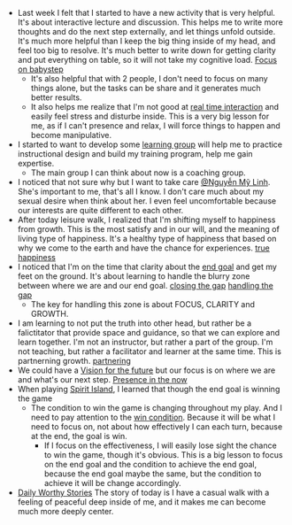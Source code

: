 - Last week I felt that I started to have a new activity that is very helpful. It's about interactive lecture and discussion. This helps me to write more thoughts and do the next step externally, and let things unfold outside. It's much more helpful than I keep the big thing inside of my head, and feel too big to resolve. It's much better to write down for getting clarity and put everything on table, so it will not take my cognitive load. [Focus on babystep](<Focus on babystep.md>)
    - It's also helpful that with 2 people, I don't need to focus on many things alone, but the tasks can be share and it generates much better results.
    - It also helps me realize that I'm not good at [real time interaction](<real time interaction.md>) and easily feel stress and disturbe inside. This is a very big lesson for me, as if I can't presence and relax, I will force things to happen and become manipulative.
- I started to want to develop some [learning group](<learning group.md>) will help me to practice instructional design and build my training program, help me gain expertise. 
    - The main group I can think about now is a coaching group.
- I noticed that not sure why but I want to take care [@Nguyễn Mỹ Linh](<@Nguyễn Mỹ Linh.md>). She's important to me, that's all I know. I don't care much about my sexual desire when think about her. I even feel uncomfortable because our interests are quite different to each other.
- After today leisure walk, I realized that I'm shifting myself to happiness from growth. This is the most satisfy and in our will, and the meaning of living type of happiness. It's a healthy type of happiness that based on why we come to the earth and have the chance for experiences. [true happiness](<true happiness.md>)
- I noticed that I'm on the time that clarity about the [end goal](<end goal.md>) and get my feet on the ground. It's about learning to handle the blurry zone between where we are and our end goal. [closing the gap](<closing the gap.md>) [handling the gap](<handling the gap.md>)
    - The key for handling this zone is about FOCUS, CLARITY and GROWTH.
- I am learning to not put the truth into other head, but rather be a falictitator that provide space and guidance, so that we can explore and learn together. I'm not an instructor, but rather a part of the group. I'm not teaching, but rather a facilitator and learner at the same time. This is partnerning growth. [partnering](<partnering.md>)
- We could have a [Vision for the future](<Vision for the future.md>) but our focus is on where we are and what's our next step. [Presence in the now](<Presence in the now.md>)
- When playing [Spirit Island](<Spirit Island.md>), I learned that though the end goal is winning the game
    - The condition to win the game is changing throughout my play. And I need to pay attention to the [win condition](<win condition.md>). Because it will be what I need to focus on, not about how effectively I can each turn, because at the end, the goal is win. 
        - If I focus on the effectiveness, I will easily lose sight the chance to win the game, though it's obvious. This is a big lesson to focus on the end goal and the condition to achieve the end goal, because the end goal maybe the same, but the condition to achieve it will be change accordingly.
- [Daily Worthy Stories](<Daily Worthy Stories.md>) The story of today is I have a casual walk with a feeling of peaceful deep inside of me, and it makes me can become much more deeply center.
